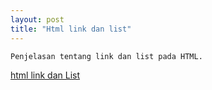 ```yaml
---
layout: post
title: "Html link dan list"
---
```




    Penjelasan tentang link dan list pada HTML.

[html link dan List](/assets/images/farid.png)